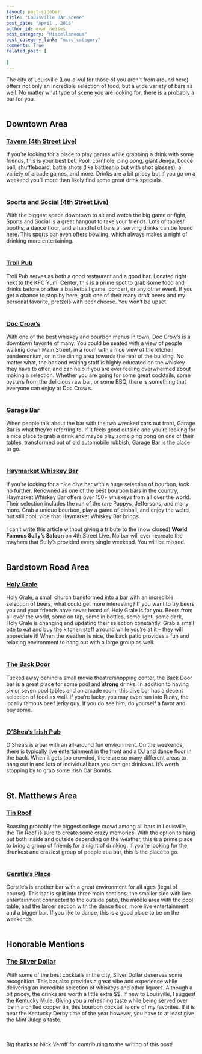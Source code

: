 ```yaml
---
layout: post-sidebar
title: "Louisville Bar Scene"
post_date: "April , 2016"
author_id: evan_neises
post_category: "Miscellaneous"
post_category_link: "misc_category"
comments: True
related_post: [
	
]
---
```

The city of Louisville (Lou-a-vul for those of you aren't from around here) offers not only an incredible selection of food, but a wide variety of bars as well. No matter what type of scene you are looking for, there is a probably a bar for you. <!--endpreview-->
<br><br>
<h2><b>Downtown Area</b></h2>
<h3><a href="http://www.tavernon4thky.com/">Tavern (4th Street Live)</a></h3>
If you’re looking for a place to play games while grabbing a drink with some friends, this is your best bet. Pool, cornhole, ping pong, giant Jenga, bocce ball, shuffleboard, battle shots (like battleship but with shot glasses), a variety of arcade games, and more. Drinks are a bit pricey but if you go on a weekend you’ll more than likely find some great drink specials.
<br><br>
<h3><a href="http://thesportsandsocialclub.com/">Sports and Social (4th Street Live)</a></h3>
With the biggest space downtown to sit and watch the big game or fight, Sports and Social is a great hangout to take your friends. Lots of tables/ booths, a dance floor, and a handful of bars all serving drinks can be found here. This sports bar even offers bowling, which always makes a night of drinking more entertaining. 
<br><br>
<h3><a href="http://www.trollpub.com/">Troll Pub</a></h3>
Troll Pub serves as both a good restaurant and a good bar. Located right next to the KFC Yum! Center, this is a prime spot to grab some food and drinks before or after a basketball game, concert, or any other event. If you get a chance to stop by here, grab one of their many draft beers and my personal favorite, pretzels with beer cheese. You won’t be upset.
<br><br>
<h3><a href="http://doccrows.com/">Doc Crow’s</a></h3>
With one of the best whiskey and bourbon menus in town, Doc Crow’s is a downtown favorite of many. You could be seated with a view of people walking down Main Street, in a room with a nice view of the kitchen pandemonium, or in the dining area towards the rear of the building. No matter what, the bar and waiting staff is highly educated on the whiskey they have to offer, and can help if you are ever feeling overwhelmed about making a selection. Whether you are going for some great cocktails, some oysters from the delicious raw bar, or some BBQ, there is something that everyone can enjoy at Doc Crow’s. 
<br><br>
<h3><a href="http://www.garageonmarket.com/">Garage Bar</a></h3>
When people talk about the bar with the two wrecked cars out front, Garage Bar is what they’re referring to. If it feels good outside and you’re looking for a nice place to grab a drink and maybe play some ping pong on one of their tables, transformed out of old automobile rubbish, Garage Bar is the place to go. 
<br> <br>
<h3><a href="http://www.haymarketwhiskeybar.com/">Haymarket Whiskey Bar</a></h3>
If you’re looking for a nice dive bar with a huge selection of bourbon, look no further. Renowned as one of the best bourbon bars in the country, Haymarket Whiskey Bar offers over 150+ whiskeys from all over the world. Their selection includes the run of the rare Pappys, Jeffersons, and many more. Grab a unique bourbon, play a game of pinball, and enjoy the weird, but still cool, vibe that Haymarket Whiskey Bar brings. 
<br><br>
I can’t write this article without giving a tribute to the (now closed) <b>World Famous Sully’s Saloon</b> on 4th Street Live. No bar will ever recreate the mayhem that Sully’s provided every single weekend. You will be missed.
<br><br>
<h2><b>Bardstown Road Area</b></h2>
<h3><a href="http://holygralelouisville.com/">Holy Grale</a></h3>
Holy Grale, a small church transformed into a bar with an incredible selection of beers, what could get more interesting? If you want to try beers you and your friends have never heard of, Holy Grale is for you. Beers from all over the world, some on tap, some in bottles, some light, some dark, Holy Grale is changing and updating their selection constantly. Grab a small bite to eat and buy the kitchen staff a round while you’re at it – they will appreciate it! When the weather is nice, the back patio provides a fun and relaxing environment to hang out with a large group as well.
<br><br>
<h3><a href="http://www.thebackdoorlouisville.com/">The Back Door</a></h3>
Tucked away behind a small movie theatre/shopping center, the Back Door bar is a great place for some pool and <b>strong</b> drinks. In addition to having six or seven pool tables and an arcade room, this dive bar has a decent selection of food as well. If you’re lucky, you may even run into Rusty, the locally famous beef jerky guy. If you do see him, do yourself a favor and buy some.
<br><br>
<h3><a href="http://www.osheaslouisville.net/">O’Shea’s Irish Pub</a></h3>
O’Shea’s is a bar with an all-around fun environment. On the weekends, there is typically live entertainment in the front and a DJ and dance floor in the back. When it gets too crowded, there are so many different areas to hang out in and lots of individual bars you can get drinks at. It’s worth stopping by to grab some Irish Car Bombs.
<br><br>

<h2><b>St. Matthews Area</b></h2>
<h3><a href="http://www.tinrooflouisville.com/">Tin Roof</a></h3>
Boasting probably the biggest college crowd among all bars in Louisville, the Tin Roof is sure to create some crazy memories. With the option to hang out both inside and outside depending on the weather, this is a prime place to bring a group of friends for a night of drinking. If you’re looking for the drunkest and craziest group of people at a bar, this is the place to go. 
<br><br>
<h3><a href="http://www.gerstles.com/">Gerstle’s Place</a></h3>
Gerstle’s is another bar with a great environment for all ages (legal of course). This bar is split into three main sections: the smaller side with live entertainment connected to the outside patio, the middle area with the pool table, and the larger section with the dance floor, more live entertainment and a bigger bar. If you like to dance, this is a good place to be on the weekends. 
<br><br>

<h2><b>Honorable Mentions</b></h2>
<h3><a href="http://www.whiskeybythedrink.com/">The Silver Dollar</a></h3>
With some of the best cocktails in the city, Silver Dollar deserves some recognition. This bar also provides a great vibe and experience while delivering an incredible selection of whiskeys and other liquors. Although a bit pricey, the drinks are worth a little extra $$. If new to Louisville, I suggest the Kentucky Mule. Giving you a refreshing taste while being served over ice in a chilled copper tin, this bourbon cocktail is one of my favorites. If it is near the Kentucky Derby time of the year however, you have to at least give the Mint Julep a taste. 
<br><br><br>

Big thanks to Nick Veroff for contributing to the writing of this post!
